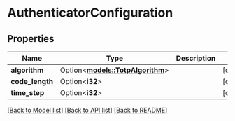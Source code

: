 # AuthenticatorConfiguration

## Properties

Name | Type | Description | Notes
------------ | ------------- | ------------- | -------------
**algorithm** | Option<[**models::TotpAlgorithm**](TOTPAlgorithm.md)> |  | [optional]
**code_length** | Option<**i32**> |  | [optional]
**time_step** | Option<**i32**> |  | [optional]

[[Back to Model list]](../README.md#documentation-for-models) [[Back to API list]](../README.md#documentation-for-api-endpoints) [[Back to README]](../README.md)


